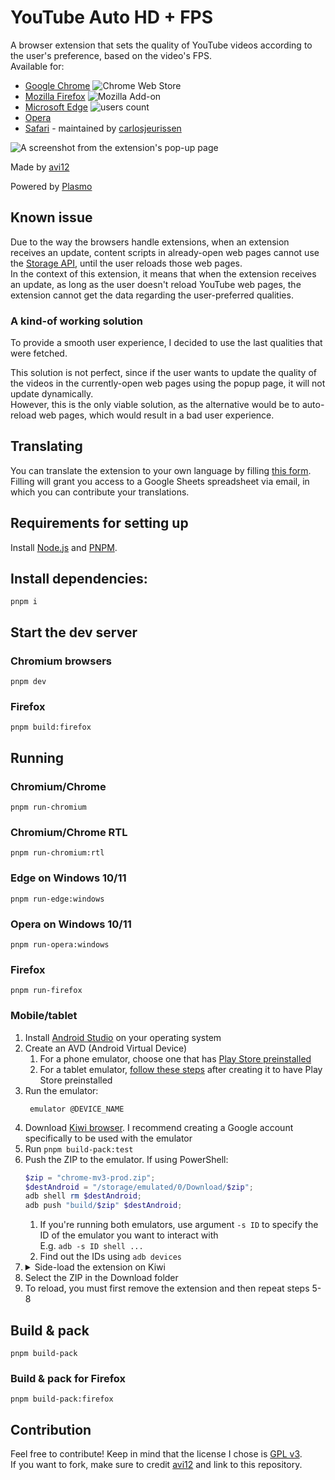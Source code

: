 # YouTube Auto HD + FPS

A browser extension that sets the quality of YouTube videos according to the user's preference, based on the video's
FPS.  
Available for:

- [Google Chrome](https://chrome.google.com/webstore/detail/fcphghnknhkimeagdglkljinmpbagone) ![Chrome Web Store](https://img.shields.io/chrome-web-store/users/fcphghnknhkimeagdglkljinmpbagone?color=white&label=users&style=flat-square)
- [Mozilla Firefox](https://addons.mozilla.org/addon/youtube-auto-hd-fps) ![Mozilla Add-on](https://img.shields.io/amo/users/youtube-auto-hd-fps?color=white&label=users&style=flat-square)
- [Microsoft Edge](https://microsoftedge.microsoft.com/addons/detail/ggnepcoiimddpmjaoejhdfppjbcnfaom) ![users count](https://img.shields.io/badge/dynamic/json?label=users&query=activeInstallCount&style=flat-square&color=white&url=https://microsoftedge.microsoft.com/addons/getproductdetailsbycrxid/ggnepcoiimddpmjaoejhdfppjbcnfaom)
- [Opera](https://addons.opera.com/en/extensions/details/youtube-auto-hd-fps)
- [Safari](https://apps.apple.com/us/app/id1546729687) - maintained
  by [carlosjeurissen](https://github.com/carlosjeurissen)

![A screenshot from the extension's pop-up page](https://user-images.githubusercontent.com/6422804/222708593-5bd67a62-8f99-47e9-b4e0-c00cb7eb09b7.png)

Made by [avi12](https://avi12.com)

Powered by [Plasmo](https://github.com/plasmohq/plasmo)

## Known issue

Due to the way the browsers handle extensions, when an extension receives an update, content scripts in already-open web
pages cannot use the [Storage API](https://developer.mozilla.org/en-US/docs/Mozilla/Add-ons/WebExtensions/API/storage),
until the user reloads those web pages.  
In the context of this extension, it means that when the extension receives an update, as long as the user doesn't
reload YouTube web pages, the extension cannot get the data regarding the user-preferred qualities.

### A kind-of working solution

To provide a smooth user experience, I decided to use the last qualities that were fetched.

This solution is not perfect, since if the user wants to update the quality of the videos in the currently-open web
pages using the popup page, it will not update dynamically.  
However, this is the only viable solution, as the alternative would be to auto-reload web pages, which would result in a
bad user experience.

## Translating

You can translate the extension to your own language by
filling [this form](https://apps.jeurissen.co/auto-hd-fps-for-youtube/translate).  
Filling will grant you access to a Google Sheets spreadsheet via email, in which you can contribute your translations.

## Requirements for setting up

Install [Node.js](https://nodejs.org) and [PNPM](https://pnpm.js.org/en/installation).

## Install dependencies:

```shell script
pnpm i
```

## Start the dev server

### Chromium browsers

```shell script
pnpm dev
```

### Firefox

```shell script
pnpm build:firefox
```

## Running

### Chromium/Chrome

```shell script
pnpm run-chromium
```

### Chromium/Chrome RTL

```shell script
pnpm run-chromium:rtl
```

### Edge on Windows 10/11

```shell
pnpm run-edge:windows
```

### Opera on Windows 10/11

```shell
pnpm run-opera:windows
```

### Firefox

```shell
pnpm run-firefox
```

### Mobile/tablet

1. Install [Android Studio](https://developer.android.com/studio) on your operating system
2. Create an AVD (Android Virtual Device)
   1. For a phone emulator, choose one that
      has [Play Store preinstalled](https://user-images.githubusercontent.com/6422804/167658974-9ec9d13f-d297-4e8b-85d6-376809f34aab.png)
   2. For a tablet emulator, [follow these steps](https://aamnah.com/android/play_store_emulator_install_missing) after
      creating it to have Play Store
      preinstalled
3. Run the emulator:
   ```shell
    emulator @DEVICE_NAME
   ```
4. Download [Kiwi browser](https://play.google.com/store/apps/details?id=com.kiwibrowser.browser). I recommend creating
   a Google account specifically to be used with the emulator
5. Run `pnpm build-pack:test`
6. Push the ZIP to the emulator. If using PowerShell:
   ```powershell
   $zip = "chrome-mv3-prod.zip";
   $destAndroid = "/storage/emulated/0/Download/$zip";
   adb shell rm $destAndroid;
   adb push "build/$zip" $destAndroid;
   ```
   1. If you're running both emulators, use argument `-s ID` to specify the ID of the emulator you want to interact
      with  
      E.g. `adb -s ID shell ...`
   2. Find out the IDs using `adb devices`
7. <details>
   <summary>Side-load the extension on Kiwi</summary>
   <!--suppress HtmlDeprecatedAttribute -->
   <img align="top" src="https://user-images.githubusercontent.com/6422804/167670341-a0cae554-e922-40b3-b8ed-7bec1ebf17bc.png" alt="Choose zip from storage">
   </details>
8. Select the ZIP in the Download folder
9. To reload, you must first remove the extension and then repeat steps 5-8

## Build & pack

```shell
pnpm build-pack
```

### Build & pack for Firefox

```shell
pnpm build-pack:firefox
```

## Contribution

Feel free to contribute! Keep in mind that the license I chose
is [GPL v3](https://github.com/avi12/youtube-auto-hd/blob/main/LICENSE).  
If you want to fork, make sure to credit [avi12](https://avi12.com) and link to this repository.
